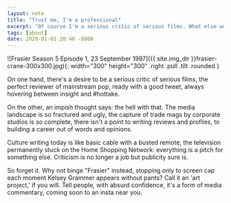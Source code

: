 ```yaml
---
layout: note
title: "Trust me, I'm a professional"
excerpt: "Of course I'm a serious critic of serious films. What else would I be?"
tags: [about]
date: 2020-01-01 20:40 -0800
---
```


![Frasier Season 5 Episode 1, 23 September 1997]({{ site.img_dir }}frasier-crane-300x300.jpg){: width="300" height="300" .right .pull .tilt .rounded }

On one hand, there's a desire to be a serious critic of serious films, the perfect reviewer of mainstream pop, ready with a good tweet, always hovering between insight and #hottake.

On the other, an impish thought says: the hell with that. The media landscape is so fractured and ugly, the capture of trade mags by corporate studios is so complete, there isn't a point to writing reviews and profiles, to building a career out of words and opinions.

Culture writing today is like basic cable with a busted remote, the television permanently stuck on the Home Shopping Network: everything is a pitch for something else. Criticism is no longer a job but publicity sure is.

So forget it. Why not binge "Frasier" instead, stopping only to screen cap each moment Kelsey Grammer appears without pants? Call it an 'art project,' if you will. Tell people, with absurd confidence, it's a form of media commentary, coming soon to an insta near you.

